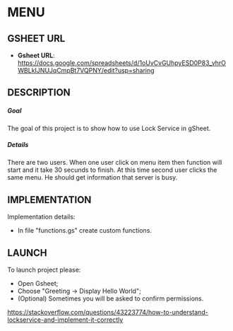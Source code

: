 MENU
====


GSHEET URL
----------

* **Gsheet URL**: https://docs.google.com/spreadsheets/d/1oUvCvGUhpyESD0P83_vhrOWBLkIJNUJqCmpBt7VQPNY/edit?usp=sharing


DESCRIPTION
-----------

##### Goal
The goal of this project is to show how to use Lock Service in gSheet.

##### Details
There are two users. When one user click on menu item then function will start and it take 30 secunds to finish. At this time second user clicks the same menu. He should get information that server is busy.


IMPLEMENTATION
-----------

Implementation details:
* In file "functions.gs" create custom functions.
  

LAUNCH
------

To launch project please:
* Open Gsheet;
* Choose "Greeting -> Display Hello World";
* (Optional) Sometimes you will be asked to confirm permissions.

https://stackoverflow.com/questions/43223774/how-to-understand-lockservice-and-implement-it-correctly